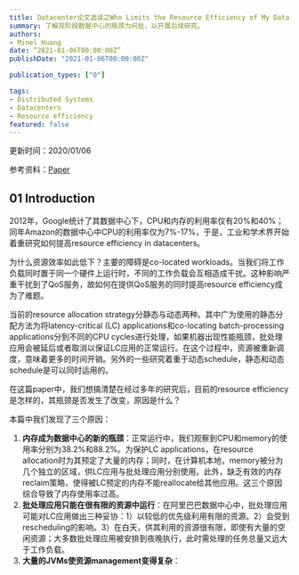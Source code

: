 ```yaml
---
title: Datacenter论文选读之Who Limits the Resource Efficiency of My Datacenter-An Analysis of Alibaba Datacenter Traces
summary: 了解现阶段数据中心的瓶颈为何处，以开展后续研究。
authors:
- Minel Huang
date: “2021-01-06T00:00:00Z”
publishDate: "2021-01-06T00:00:00Z"

publication_types: ["0"]

tags: 
- Distributed Systems
- Datacenters
- Resource efficiency
featured: false
---
```


更新时间：2020/01/06

参考资料：[Paper](https://dl.acm.org/doi/10.1145/3326285.3329074)

## 01 Introduction

2012年，Google统计了其数据中心下，CPU和内存的利用率仅有20%和40%；同年Amazon的数据中心中CPU的利用率仅为7%-17%，于是，工业和学术界开始着重研究如何提高resource efficiency in datacenters。

为什么资源效率如此低下？主要的障碍是co-located workloads。当我们将工作负载同时置于同一个硬件上运行时，不同的工作负载会互相造成干扰。这种影响严重干扰到了QoS服务，故如何在提供QoS服务的同时提高resource efficiency成为了难题。

当前的resource allocation strategy分静态与动态两种。其中广为使用的静态分配方法为将latency-critical (LC) applications和co-locating batch-processing applications分到不同的CPU cycles进行处理，如果机器出现性能瓶颈，批处理应用会被延后或者取消以保证LC应用的正常运行。在这个过程中，资源被重新调度，意味着更多的时间开销。另外的一些研究着重于动态schedule，静态和动态schedule是可以同时运用的。

在这篇paper中，我们想搞清楚在经过多年的研究后，目前的resource efficiency是怎样的，其瓶颈是否发生了改变，原因是什么？

本篇中我们发现了三个原因：

1. **内存成为数据中心的新的瓶颈**：正常运行中，我们观察到CPU和memory的使用率分别为38.2%和88.2%。为保护LC applications，在resource allocation时为其预定了大量的内存；同时，在计算机本地，memory被分为几个独立的区域，供LC应用与批处理应用分别使用。此外，缺乏有效的内存reclaim策略，使得被LC预定的内存不能reallocate给其他应用。这三个原因综合导致了内存使用率过高。
2. **批处理应用只能在很有限的资源中运行**：在阿里巴巴数据中心中，批处理应用可能对LC应用做出三种妥协：1）以较低的优先级利用有限的资源。2）会受到rescheduling的影响。3）在白天，供其利用的资源很有限，即使有大量的空闲资源；大多数批处理应用被安排到夜晚执行，此时需处理的任务总量又远大于工作负载。
3. **大量的JVMs使资源management变得复杂**：

